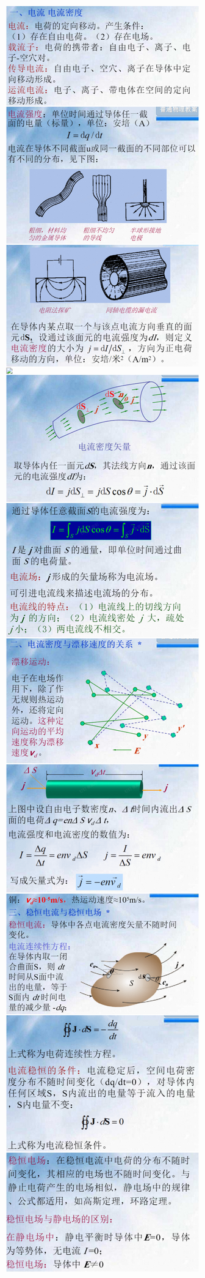 ![](附件/Pasted%20image%2020251013195117.png)
![](附件/Pasted%20image%2020251013195133.png)![](附件/Pasted%20image%2020251013195147.png)![](Pasted%20image%2020251013195147.png)
![](附件/Pasted%20image%2020251013195215.png)
![](附件/Pasted%20image%2020251013195230.png)
![](附件/Pasted%20image%2020251013195245.png)
![](附件/Pasted%20image%2020251013195301.png)
![](附件/Pasted%20image%2020251013195320.png)
![](附件/Pasted%20image%2020251013195334.png)
![](附件/Pasted%20image%2020251013195349.png)
